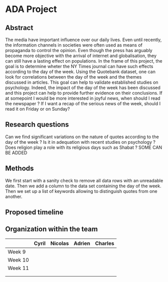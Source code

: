 # ADA Project 

## Abstract 

The media have important influence over our daily lives. Even until recently, the information channels in societies were often used as means of propaganda to control the opinion. Even though the press has arguably become more objective with the arrival of internet and globalisation, they can still have a lasting effect on populations. In the frame of this project, the goal is to determine wheter the NY Times journal can have such effects according to the day of the week. Using the Quotebank dataset, one can look for correlations between the day of the week and the themes discussed in articles. This goal can help to validate established studies on psychology. Indeed, the impact of the day of the week has been discussed and this project can help to provide further evidence on their conclusions. If at somepoint I would be more interested in joyful news, when should I read the newspaper ? If I want a recap of the serious news of the week, should I read it on Friday or on Sunday?

## Research questions

Can we find significant variations on the nature of quotes according to the day of the week ? Is it in adequation with recent studies on psychology ? Does religion play a role with its religious days such as Shabat ? SOME CAN BE ADDED

## Methods

We first start with a sanity check to remove all data rows with an unreadable date. Then we add a column to the data set containing the day of the week. Then we set up a list of keywords allowing to distinguish quotes from one another. 

## Proposed timeline



## Organization within the team

| |  Cyril | Nicolas  | Adrien  | Charles  |
|---|---|---|---|---|
| Week 9  |   |   |   |   |
| Week 10  |   |   |   |   |
|  Week 11 |   |   |   |   |
|   |   |   |   |   |
|   |   |   |   |   |

